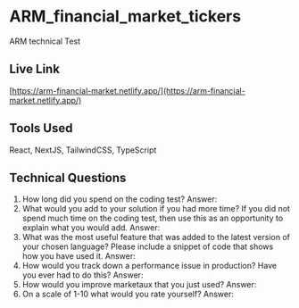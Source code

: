 # ARM_financial_market_tickers

ARM technical Test

## Live Link

[https://arm-financial-market.netlify.app/](https://arm-financial-market.netlify.app/)

## Tools Used

React, NextJS, TailwindCSS, TypeScript

## Technical Questions

1. How long did you spend on the coding test?
   Answer:
2. What would you add to your solution if you had more time? If you did not spend
   much time on the coding test, then use this as an opportunity to explain what you
   would add.
   Answer:
3. What was the most useful feature that was added to the latest version of your
   chosen language? Please include a snippet of code that shows how you have used it.
   Answer:
4. How would you track down a performance issue in production? Have you ever had
   to do this?
   Answer:
5. How would you improve marketaux that you just used?
   Answer:
6. On a scale of 1-10 what would you rate yourself?
   Answer:
